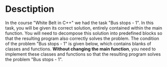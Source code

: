 # Desctiption

In the course "White Belt in C++" we had the task "Bus stops - 1". In this task, you will be given its correct solution, entirely contained within the main function. You will need to decompose this solution into predefined blocks so that the resulting program also correctly solves the problem. The condition of the problem "Bus stops - 1" is given below, which contains blanks of classes and functions. **Without changing the main function**, you need to implement these classes and functions so that the resulting program solves the problem "Bus stops - 1".
